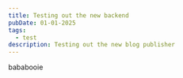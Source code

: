 ```yaml
---
title: Testing out the new backend
pubDate: 01-01-2025
tags:
  - test
description: Testing out the new blog publisher
---
```

bababooie
